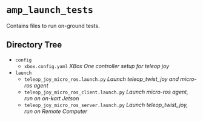 # `amp_launch_tests`

Contains files to run on-ground tests.

## Directory Tree

- `config`
  - `xbox.config.yaml` _XBox One controller setup for teleop joy_
- `launch`
  - `teleop_joy_micro_ros.launch.py` _Launch teleop_twist_joy and micro-ros agent_
  - `teleop_joy_micro_ros_client.launch.py` _Launch micro-ros agent, run on
    on-kart Jetson_
  - `teleop_joy_micro_ros_server.launch.py` _Launch teleop_twist_joy, run on
    Remote Computer_

